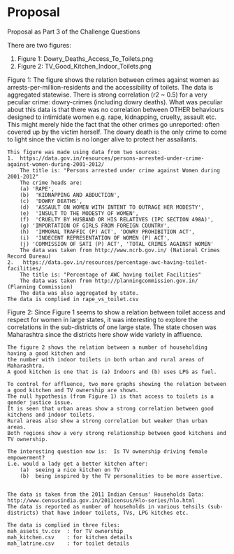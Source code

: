 # Proposal
Proposal as Part 3 of the Challenge Questions

There are two figures:
1.  Figure 1:  Dowry_Deaths_Access_To_Toilets.png
2.  Figure 2:  TV_Good_Kitchen_Indoor_Toilets.png

Figure 1:
    The figure shows the relation between crimes against women as arrests-per-million-residents and the
    accessibility of toilets.  The data is aggregated statewise.
    There is strong correlation (r2 ~ 0.5) for a very peculiar crime: dowry-crimes (including dowry deaths).
    What was peculiar about this data is that there was no correlation between OTHER behaviours 
    designed to intimidate women e.g. rape, kidnapping, cruelty, assault etc.
    This might merely hide the fact that the other crimes go unreported: often covered up by the
    victim herself. The dowry death is the only crime to come to light since the victim is 
    no longer alive to protect her assailants.    
    
    This figure was made using data from two sources:
    1.  https://data.gov.in/resources/persons-arrested-under-crime-against-women-during-2001-2012/
        The title is: "Persons arrested under crime against Women during 2001-2012"
        The crime heads are:  
        (a) 'RAPE', 
        (b)  'KIDNAPPING AND ABDUCTION', 
        (c)  'DOWRY DEATHS',
        (d)  'ASSAULT ON WOMEN WITH INTENT TO OUTRAGE HER MODESTY',
        (e)  'INSULT TO THE MODESTY OF WOMEN',
        (f)  'CRUELTY BY HUSBAND OR HIS RELATIVES (IPC SECTION 498A)',
        (g) 'IMPORTATION OF GIRLS FROM FOREIGN COUNTRY',
        (h)  'IMMORAL TRAFFIC (P) ACT', 'DOWRY PROHIBITION ACT',
        (i)  'INDECENT REPRESENTATION OF WOMEN (P) ACT',
        (j) 'COMMISSION OF SATI (P) ACT', 'TOTAL CRIMES AGAINST WOMEN'
        The data was taken from http://www.ncrb.gov.in/ (National Crimes Record Bureau)
    2.   https://data.gov.in/resources/percentage-awc-having-toilet-facilities/
        The title is: "Percentage of AWC having toilet Facilities"
        The data was taken from http://planningcommission.gov.in/ (Planning Commission)
        The data was also aggregated by state.  
    The data is complied in rape_vs_toilet.csv

Figure 2:
    Since Figure 1 seems to show a relation between toilet access and respect for women in large states, 
    it was interesting to explore the correlations in the sub-districts of one large state.
    The state chosen was Maharashtra since the districts here show wide variety in affluence.
      
    The figure 2 shows the relation between a number of householding having a good kitchen and 
    the number with indoor toilets in both urban and rural areas of Maharashtra.
    A good kitchen is one that is (a) Indoors and (b) uses LPG as fuel.
    
    To control for affluence, two more graphs showing the relation between a good kitchen and TV ownership are shown.
    The null hypothesis (from Figure 1) is that access to toilets is a gender justice issue.  
    It is seen that urban areas show a strong correlation between good kitchens and indoor toilets.
    Rural areas also show a strong correlation but weaker than urban areas.  
    Both regions show a very strong relationship between good kitchens and TV ownership.
    
    The interesting question now is:  Is TV ownership driving female empowerment?  
    i.e. would a lady get a better kitchen after:
        (a)  seeing a nice kitchen on TV
        (b)  being inspired by the TV personalities to be more assertive.
    
    
    The data is taken from the 2011 Indian Census' Households Data: http://www.censusindia.gov.in/2011census/Hlo-series/hlo.html  
    The data is reported as number of households in various tehsils (sub-districts) that have indoor toilets, TVs, LPG kitches etc.
    
    The data is complied in three files:
    mah_assets_tv.csv  : for TV ownership
    mah_kitchen.csv    : for kitchen details
    mah_latrine.csv    : for toilet details
      




